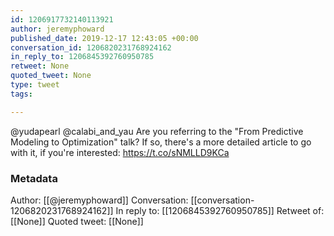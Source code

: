 ```yaml
---
id: 1206917732140113921
author: jeremyphoward
published_date: 2019-12-17 12:43:05 +00:00
conversation_id: 1206820231768924162
in_reply_to: 1206845392760950785
retweet: None
quoted_tweet: None
type: tweet
tags:

---
```


@yudapearl @calabi_and_yau Are you referring to the "From Predictive Modeling to Optimization" talk? If so, there's a more detailed article to go with it, if you're interested:
https://t.co/sNMLLD9KCa

### Metadata

Author: [[@jeremyphoward]]
Conversation: [[conversation-1206820231768924162]]
In reply to: [[1206845392760950785]]
Retweet of: [[None]]
Quoted tweet: [[None]]
